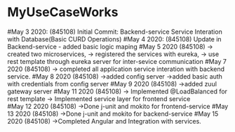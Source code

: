 # MyUseCaseWorks
#May 3 2020: (845108) 
	Initial Commit: Backend-service
	Service Interation with Database(Basic CURD Operations)
#May 4 2020: (845108)
	Update in Backend-service
	- added basic logic maping
#May 5 2020 (845108)
	-> created two microservices,
	-> registered the services with eureka,
	-> use rest template through eureka server for 
                        inter-sevice communication
#May 7 2020 (845108)
	-> completed all application service 
	    interation with backend service.
#May 8 2020 (845108)
	->added config server
	->added basic auth with credentials
	    from config server
#May 9 2020 (845108)
	->added zuul gateway server
#May  11 2020 (845108)
	-> Implemented @LoadBalanced for rest template
	-> Implemented service layer for frontend service	
#May 12 2020 (845108)
	->Done j-unit and mokito for frontend-service
#May 13 2020 (845108)
	->Done j-unit and mokito for backend-service
#May 15 2020 (845108)
	->Completed Angular and Integration with services.